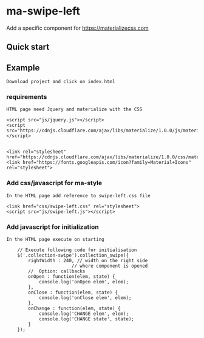 # ma-swipe-left
Add a specific component for https://materializecss.com

## Quick start

## Example

	Download project and click on index.html
	
### requirements

	HTML page need Jquery and materialize with the CSS

	<script src="js/jquery.js"></script>
	<script src="https://cdnjs.cloudflare.com/ajax/libs/materialize/1.0.0/js/materialize.min.js"></script>

	
	<link rel="stylesheet" href="https://cdnjs.cloudflare.com/ajax/libs/materialize/1.0.0/css/materialize.min.css">
	<link href="https://fonts.googleapis.com/icon?family=Material+Icons" rel="stylesheet">

### Add css/javascript for ma-style

	In the HTML page add reference to swipe-left.css file

	<link href="css/swipe-left.css" rel="stylesheet">
	<script src="js/swipe-left.js"></script>

### Add javascript for initialization

	In the HTML page execute on starting
	 
~~~
	// Execute following code for initialisation   
	$('.collection-swipe').collection_swipe({
		rightWidth : 240, // width on the right side 
						// where component is opened
		//  Option: callbacks
		onOpen : function(elem, state) {
			console.log('onOpen elem', elem);
		},
		onClose : function(elem, state) {
			console.log('onClose elem', elem);
		},
		onChange : function(elem, state) {
			console.log('CHANGE elem', elem);
			console.log('CHANGE state', state);
		}
	});
~~~